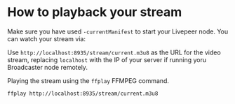 # How to playback your stream

Make sure you have used `-currentManifest` to start your Livepeer node. You can watch your stream via:

Use `http://localhost:8935/stream/current.m3u8` as the URL for the video stream, replacing `localhost` with the IP of your server if running yoru Broadcaster node remotely. 

Playing the stream using the `ffplay` FFMPEG command.

`ffplay http://localhost:8935/stream/current.m3u8`
